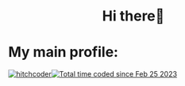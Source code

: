 
<h1 align="center">Hi there👋</h1>
<h1>My main profile:<a href="https://github.com/idlerboy"></h1>
<img src="https://komarev.com/ghpvc/?username=hitchcoder&label=Profile%20views&color=0e75b6&style=flat" alt="hitchcoder" /><a href="https://wakatime.com/@50dd340e-7727-496a-be1a-a1a264aa9202"><img src="https://wakatime.com/badge/user/50dd340e-7727-496a-be1a-a1a264aa9202.svg" alt="Total time coded since Feb 25 2023" /></a>
